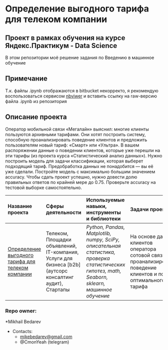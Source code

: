 # Определение выгодного тарифа для телеком компании
## Проект в рамках обучения на курсе Яндекс.Практикум - Data Science

В этом репозитории моё решение задания по Введению в машинное обучение
## Примечание
Т.к. файлы .ipynb отображаются в bitbucket некорректо, я рекомендую воспользоваться сервисом [nbviwer](https://nbviewer.jupyter.org)
и вставить ссылку на raw-версию файла .ipynb из репозитория 

## Описание проекта
Оператор мобильной связи «Мегалайн» выяснил: многие клиенты пользуются архивными тарифами. 
Они хотят построить систему, способную проанализировать поведение клиентов и предложить пользователям новый тариф: «Смарт» или «Ультра».
В вашем распоряжении данные о поведении клиентов, которые уже перешли на эти тарифы (из проекта курса «Статистический анализ данных»). 
Нужно построить модель для задачи классификации, которая выберет подходящий тариф. Предобработка данных не понадобится — вы её уже сделали.
Постройте модель с максимально большим значением accuracy. Чтобы сдать проект успешно, нужно довести долю правильных ответов по крайней мере до 0.75. 
Проверьте accuracy на тестовой выборке самостоятельно.  

| Название проекта | Сферы деятельности | Используемые навыки, инструменты и библиотеки| Задачи проекта |
| :---------------------- | :---------------------- | :---------------------- |:---------------------- |
| [Определение выгодного тарифа для телеком компании](machine_learning_intro) | Телеком, Площадки объявлений, IT-компания, Услуги для бизнеса [b2b] (аутсорс консалтинг аудит), Стартапы | *Python, Pandas, Matplotlib, numpy, SciPy, описательная статистика, проверка статистических гипотез, math, Seaborn, sklearn, машинное обучение* | На основе данных клиентов оператора сотовой связи проанализировать поведение клиентов и поиск оптимального тарифа |


### Repo owner: ###
*Mikhail Bedarev  
* Contacts:    
   - mikebedarev@gmail.com  
   - @CmonYeah (telegram)